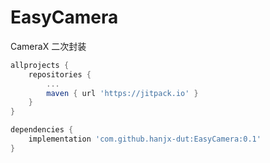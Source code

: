 # EasyCamera
CameraX 二次封装

```Groovy
allprojects {
    repositories {
        ...
        maven { url 'https://jitpack.io' }
    }
}

dependencies {
    implementation 'com.github.hanjx-dut:EasyCamera:0.1'
}
```